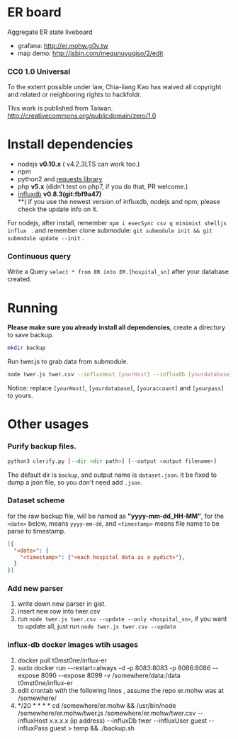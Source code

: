 ER board
==============

Aggregate ER state liveboard

* grafana: http://er.mohw.g0v.tw
* map demo: http://jsbin.com/mequnuyuqiso/2/edit

### CC0 1.0 Universal

To the extent possible under law, Chia-liang Kao has waived all copyright and related or neighboring rights to hackfoldr.

This work is published from Taiwan.  
http://creativecommons.org/publicdomain/zero/1.0

# Install dependencies

* nodejs **v0.10.x** ( v4.2.3LTS can work too.)
* npm
* python2 and [requests library](http://docs.python-requests.org/en/latest/)
* php **v5.x** (didn't test on php7, if you do that, PR welcome.)
* [influxdb](http://influxdb.com/docs/v0.8/introduction/installation.html) **v0.8.3(git:fbf9a47)**  
  **( if you use the newest version of influxdb, nodejs and npm, please check the update info on it.

For nodejs, after install, remember ```npm i execSync csv q minimist shelljs influx ``` .  and remember clone submodule: ```git submodule init && git submodule update --init``` .

### Continuous query
Write a Query ```select * from ER into ER.[hospital_sn]``` after your database created.


# Running
**Please make sure you already install all dependencies**, create a directory to save backup.
```bash
mkdir backup
```
Run twer.js to grab data from submodule.
```bash
node twer.js twer.csv --influxHost [yourHost] --influxDb [yourdatabase] --influxUser [youraccount] --influxPass [yourpass] > temp && ./backup.sh
```
Notice:  replace `[yourHost]`, `[yourdatabase]`, `[youraccount]` and `[yourpass]` to yours.


# Other usages

### Purify backup files.
```python
python3 clerify.py [--dir <dir path>] [--output <output filename>]
```
The default dir is `backup`, and output name is `dataset.json`.  it be fixed to dump a json file, so you don't need add `.json`.
### Dataset scheme
for the raw backup file, will be named as **"yyyy-mm-dd_HH-MM"**, for the `<date>` below, means `yyyy-mm-dd`, and `<timestamp>` means file name to be parse to timestamp.
```json
[{
  "<date>": {
    "<timestamp>": {"<each hospital data as a pydict>"},
  }
}]
```
### Add new parser
1. write down new parser in gist.
2. insert new row into twer.csv
3. run `node twer.js twer.csv --update --only <hospital_sn>`, if you want to update all, just run `node twer.js twer.csv --update`

### influx-db docker images wtih usages
1. docker pull t0mst0ne/influx-er
2. sudo docker run --restart=always -d -p  8083:8083 -p 8086:8086 --expose 8090 --expose 8099 -v /somewhere/data:/data t0mst0ne/influx-er
3. edit crontab with the following lines , assume the repo er.mohw was at /somewhere/
4. */20 * * * *  cd /somewhere/er.mohw && /usr/bin/node /somewhere/er.mohw/twer.js /somewhere/er.mohw/twer.csv  --influxHost x.x.x.x (ip address) --influxDb twer --influxUser guest --influxPass guest > temp && ./backup.sh

